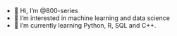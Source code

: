 - 👋 Hi, I’m @800-series
- 👀 I’m interested in machine learning and data science 
- 🌱 I’m currently learning Python, R, SQL and C++. 

<!---
800-series/800-series is a ✨ special ✨ repository because its `README.md` (this file) appears on your GitHub profile.
You can click the Preview link to take a look at your changes.
--->

